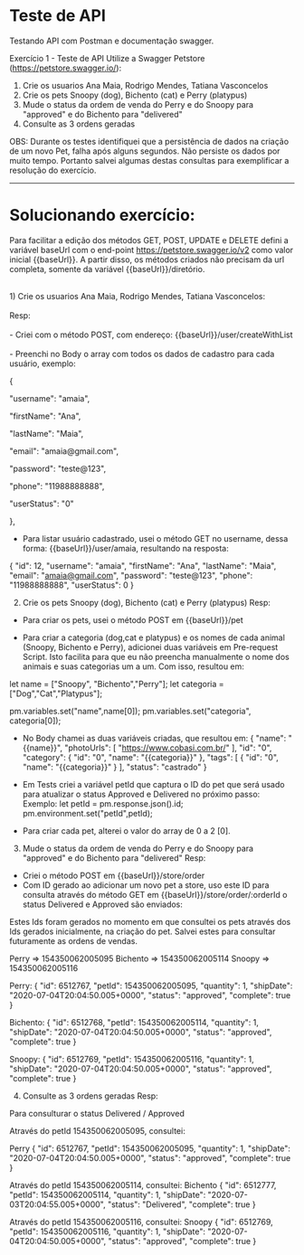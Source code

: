 # Teste de API
Testando API com Postman e documentação swagger.  

Exercício 1 - Teste de API
Utilize a Swagger Petstore (https://petstore.swagger.io/):
1) Crie os usuarios Ana Maia, Rodrigo Mendes, Tatiana Vasconcelos
2) Crie os pets Snoopy (dog), Bichento (cat) e Perry (platypus)
3) Mude o status da ordem de venda do Perry e do Snoopy para "approved" e do Bichento para "delivered"
4) Consulte as 3 ordens geradas

OBS: Durante os testes identifiquei que a persistência de dados na criação de um novo Pet, falha após alguns segundos. Não persiste os dados por muito tempo. Portanto salvei algumas destas consultas para exemplificar a resolução do exercício. 

--------------------------------------------------------------------------------------------------------------------

# Solucionando exercício:
Para facilitar a edição dos métodos GET, POST, UPDATE e DELETE defini a variável baseUrl com o end-point https://petstore.swagger.io/v2 como valor inicial {{baseUrl}}. A partir disso, os métodos criados não precisam da url completa, somente da variável {{baseUrl}}/diretório. <br>

<br> 1) Crie os usuarios Ana Maia, Rodrigo Mendes, Tatiana Vasconcelos: </br>
<br> Resp: </br>
<br> - Criei com o método POST, com endereço: {{baseUrl}}/user/createWithList </br>
<br> - Preenchi no Body o array com todos os dados de cadastro para cada usuário, exemplo: </br>

<p> {                            </p>
<p>         "username": "amaia", </p>
<p>         "firstName": "Ana",  </p>
<p>         "lastName": "Maia",  </p>
<p>         "email": "amaia@gmail.com", </p>
<p>         "password": "teste@123", </p>
<p>         "phone": "11988888888",</p> 
<p>         "userStatus": "0"</p>
<p> },</p>

- Para listar usuário cadastrado, usei o método GET no username, dessa forma: {{baseUrl}}/user/amaia, resultando na resposta: 

{
    "id": 12,
    "username": "amaia",
    "firstName": "Ana",
    "lastName": "Maia",
    "email": "amaia@gmail.com",
    "password": "teste@123",
    "phone": "11988888888",
    "userStatus": 0
}

2) Crie os pets Snoopy (dog), Bichento (cat) e Perry (platypus)
Resp:

- Para criar os pets, usei o método POST em {{baseUrl}}/pet

- Para criar a categoria (dog,cat e platypus) e os nomes de cada animal (Snoopy, Bichento e Perry), adicionei duas variáveis em Pre-request Script. Isto facilita para que eu não preencha manualmente o nome dos animais e suas categorias um a um. Com isso, resultou em:

let name = ["Snoopy", "Bichento","Perry"];
let categoria = ["Dog","Cat","Platypus"];

pm.variables.set("name",name[0]);
pm.variables.set("categoria", categoria[0]);

- No Body chamei as duas variáveis criadas, que resultou em: 
{
    "name": "{{name}}",
    "photoUrls": [
        "https://www.cobasi.com.br/"
    ],
    "id": "0",
    "category": {
        "id": "0",
        "name": "{{categoria}}"
    },
    "tags": [
        {
            "id": "0",
            "name": "{{categoria}}"
        }
    ],
    "status": "castrado"
}

- Em Tests criei a variável petId que captura o ID do pet que será usado para atualizar o status Approved e Delivered no próximo passo:
Exemplo: 
let petId = pm.response.json().id;
pm.environment.set("petId",petId);

- Para criar cada pet, alterei o valor do array de 0 a 2 [0].

3) Mude o status da ordem de venda do Perry e do Snoopy para "approved" e do Bichento para "delivered"
Resp:

- Criei o método POST em {{baseUrl}}/store/order
- Com ID gerado ao adicionar um novo pet a store, uso este ID para consulta através do método GET em {{baseUrl}}/store/order/:orderId o status Delivered e Approved são enviados:

Estes Ids foram gerados no momento em que consultei os pets através dos Ids gerados inicialmente, na criação do pet. Salvei estes para consultar futuramente as ordens de vendas. 

Perry => 154350062005095
Bichento => 154350062005114
Snoopy => 154350062005116

Perry:
{
    "id": 6512767,
    "petId": 154350062005095,
    "quantity": 1,
    "shipDate": "2020-07-04T20:04:50.005+0000",
    "status": "approved",
    "complete": true
}

Bichento:
{
    "id": 6512768,
    "petId": 154350062005114,
    "quantity": 1,
    "shipDate": "2020-07-04T20:04:50.005+0000",
    "status": "approved",
    "complete": true
}

Snoopy:
{
    "id": 6512769,
    "petId": 154350062005116,
    "quantity": 1,
    "shipDate": "2020-07-04T20:04:50.005+0000",
    "status": "approved",
    "complete": true
}


4) Consulte as 3 ordens geradas
Resp:

Para consulturar o status Delivered / Approved

Através do petId 154350062005095, consultei: 

Perry
{
    "id": 6512767,
    "petId": 154350062005095,
    "quantity": 1,
    "shipDate": "2020-07-04T20:04:50.005+0000",
    "status": "approved",
    "complete": true
}

Através do petId 154350062005114, consultei: 
Bichento 
{
    "id": 6512777,
    "petId": 154350062005114,
    "quantity": 1,
    "shipDate": "2020-07-03T20:04:55.005+0000",
    "status": "Delivered",
    "complete": true
}

Através do petId 154350062005116, consultei:
Snoopy
{
    "id": 6512769,
    "petId": 154350062005116,
    "quantity": 1,
    "shipDate": "2020-07-04T20:04:50.005+0000",
    "status": "approved",
    "complete": true
}
